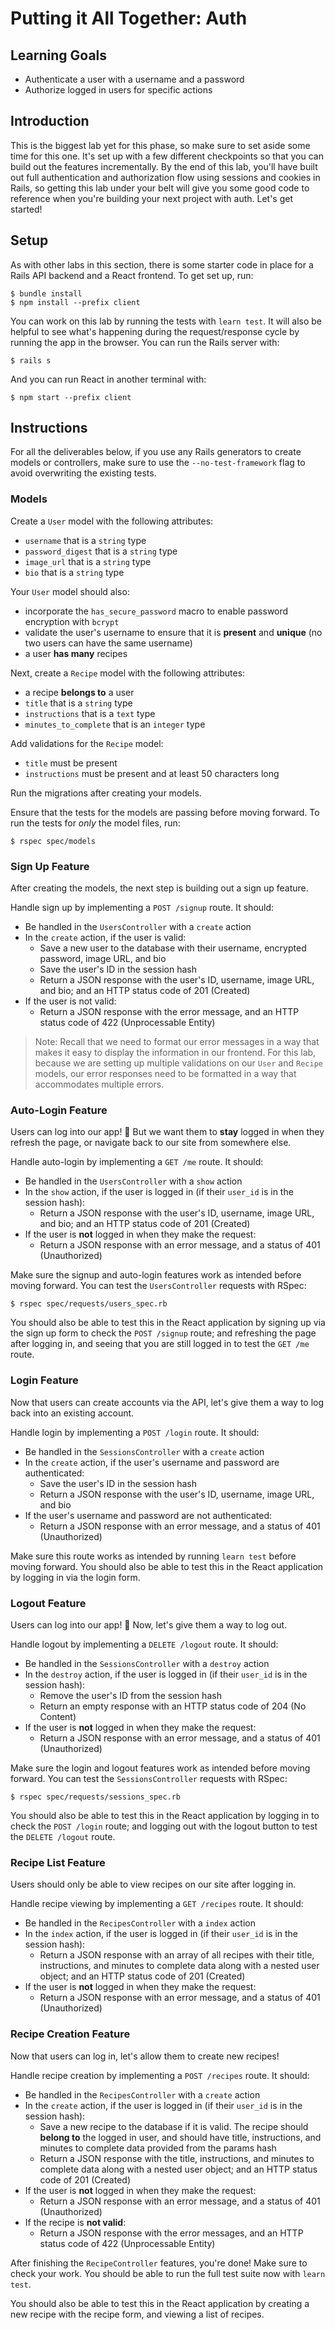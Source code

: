 # Putting it All Together: Auth

## Learning Goals

- Authenticate a user with a username and a password
- Authorize logged in users for specific actions

## Introduction

This is the biggest lab yet for this phase, so make sure to set aside some time
for this one. It's set up with a few different checkpoints so that you can build
out the features incrementally. By the end of this lab, you'll have built out
full authentication and authorization flow using sessions and cookies in Rails,
so getting this lab under your belt will give you some good code to reference
when you're building your next project with auth. Let's get started!

## Setup

As with other labs in this section, there is some starter code in place for a
Rails API backend and a React frontend. To get set up, run:

```console
$ bundle install
$ npm install --prefix client
```

You can work on this lab by running the tests with `learn test`. It will also be
helpful to see what's happening during the request/response cycle by running the
app in the browser. You can run the Rails server with:

```console
$ rails s
```

And you can run React in another terminal with:

```console
$ npm start --prefix client
```

## Instructions

For all the deliverables below, if you use any Rails generators to create models
or controllers, make sure to use the `--no-test-framework` flag to avoid
overwriting the existing tests.

### Models

Create a `User` model with the following attributes:

- `username` that is a `string` type
- `password_digest` that is a `string` type
- `image_url` that is a `string` type
- `bio` that is a `string` type

Your `User` model should also:

- incorporate the `has_secure_password` macro to enable password encryption with
  `bcrypt`
- validate the user's username to ensure that it is **present** and **unique**
  (no two users can have the same username)
- a user **has many** recipes

Next, create a `Recipe` model with the following attributes:

- a recipe **belongs to** a user
- `title` that is a `string` type
- `instructions` that is a `text` type
- `minutes_to_complete` that is an `integer` type

Add validations for the `Recipe` model:

- `title` must be present
- `instructions` must be present and at least 50 characters long

Run the migrations after creating your models.

Ensure that the tests for the models are passing before moving forward. To run
the tests for _only_ the model files, run:

```console
$ rspec spec/models
```

### Sign Up Feature

After creating the models, the next step is building out a sign up feature.

Handle sign up by implementing a `POST /signup` route. It should:

- Be handled in the `UsersController` with a `create` action
- In the `create` action, if the user is valid:
  - Save a new user to the database with their username, encrypted password,
    image URL, and bio
  - Save the user's ID in the session hash
  - Return a JSON response with the user's ID, username, image URL, and bio; and
    an HTTP status code of 201 (Created)
- If the user is not valid:
  - Return a JSON response with the error message, and an HTTP status code of
    422 (Unprocessable Entity)

> Note: Recall that we need to format our error messages in a way that makes it
> easy to display the information in our frontend. For this lab, because we are
> setting up multiple validations on our `User` and `Recipe` models, our error
> responses need to be formatted in a way that accommodates multiple errors.

### Auto-Login Feature

Users can log into our app! 🎉 But we want them to **stay** logged in when they
refresh the page, or navigate back to our site from somewhere else.

Handle auto-login by implementing a `GET /me` route. It should:

- Be handled in the `UsersController` with a `show` action
- In the `show` action, if the user is logged in (if their `user_id` is in the
  session hash):
  - Return a JSON response with the user's ID, username, image URL, and bio; and
    an HTTP status code of 201 (Created)
- If the user is **not** logged in when they make the request:
  - Return a JSON response with an error message, and a status of 401
    (Unauthorized)

Make sure the signup and auto-login features work as intended before moving
forward. You can test the `UsersController` requests with RSpec:

```console
$ rspec spec/requests/users_spec.rb
```

You should also be able to test this in the React application by signing up via
the sign up form to check the `POST /signup` route; and refreshing the page
after logging in, and seeing that you are still logged in to test the `GET /me`
route.

### Login Feature

Now that users can create accounts via the API, let's give them a way to log
back into an existing account.

Handle login by implementing a `POST /login` route. It should:

- Be handled in the `SessionsController` with a `create` action
- In the `create` action, if the user's username and password are authenticated:
  - Save the user's ID in the session hash
  - Return a JSON response with the user's ID, username, image URL, and bio
- If the user's username and password are not authenticated:
  - Return a JSON response with an error message, and a status of 401
    (Unauthorized)

Make sure this route works as intended by running `learn test` before moving
forward. You should also be able to test this in the React application by
logging in via the login form.

### Logout Feature

Users can log into our app! 🎉 Now, let's give them a way to log out.

Handle logout by implementing a `DELETE /logout` route. It should:

- Be handled in the `SessionsController` with a `destroy` action
- In the `destroy` action, if the user is logged in (if their `user_id` is in
  the session hash):
  - Remove the user's ID from the session hash
  - Return an empty response with an HTTP status code of 204 (No Content)
- If the user is **not** logged in when they make the request:
  - Return a JSON response with an error message, and a status of 401
    (Unauthorized)

Make sure the login and logout features work as intended before moving forward.
You can test the `SessionsController` requests with RSpec:

```console
$ rspec spec/requests/sessions_spec.rb
```

You should also be able to test this in the React application by logging in to
check the `POST /login` route; and logging out with the logout button to test
the `DELETE /logout` route.

### Recipe List Feature

Users should only be able to view recipes on our site after logging in.

Handle recipe viewing by implementing a `GET /recipes` route. It should:

- Be handled in the `RecipesController` with a `index` action
- In the `index` action, if the user is logged in (if their `user_id` is in the
  session hash):
  - Return a JSON response with an array of all recipes with their title,
    instructions, and minutes to complete data along with a nested user object;
    and an HTTP status code of 201 (Created)
- If the user is **not** logged in when they make the request:
  - Return a JSON response with an error message, and a status of 401
    (Unauthorized)

### Recipe Creation Feature

Now that users can log in, let's allow them to create new recipes!

Handle recipe creation by implementing a `POST /recipes` route. It should:

- Be handled in the `RecipesController` with a `create` action
- In the `create` action, if the user is logged in (if their `user_id` is in the
  session hash):
  - Save a new recipe to the database if it is valid. The recipe should **belong
    to** the logged in user, and should have title, instructions, and minutes to
    complete data provided from the params hash
  - Return a JSON response with the title, instructions, and minutes to complete
    data along with a nested user object; and an HTTP status code of 201
    (Created)
- If the user is **not** logged in when they make the request:
  - Return a JSON response with an error message, and a status of 401
    (Unauthorized)
- If the recipe is **not valid**:
  - Return a JSON response with the error messages, and an HTTP status code of
    422 (Unprocessable Entity)

After finishing the `RecipeController` features, you're done! Make sure to check
your work. You should be able to run the full test suite now with `learn test`.

You should also be able to test this in the React application by creating a new
recipe with the recipe form, and viewing a list of recipes.

